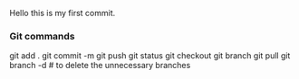 Hello this is my first commit.
### Git commands
git add .
git commit -m
git push
git status
git checkout
git branch
git pull
git branch -d # to delete the unnecessary branches
